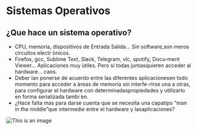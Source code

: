 # Sistemas Operativos

## ¿Que hace un sistema operativo?

- CPU, memoria, dispositivos de Entrada Salida... Sin software,son meros circuitos electr ́onicos.
- Firefox, gcc, Sublime Text, Slack, Telegram, vlc, spotify, Docu-ment  Viewer... Aplicaciones  muy ́utiles.  Pero  si  todas  juntasquieren acceder al hardware... caos.
- Deber ́ıan ponerse de acuerdo entre las diferentes aplicacionesen todo momento para acceder a ́areas de memoria sin interfe-rirse una a otras, para configurar el hardware con determinadaspropiedades y utilizarlo en forma serializada tambi ́en.
- ¿Hace falta mas para darse cuenta que se necesita una capatipo “man in the middle”que intermedie entre el hardware y lasaplicaciones?

![This is an image](https://myoctocat.com/assets/images/base-octocat.svg)